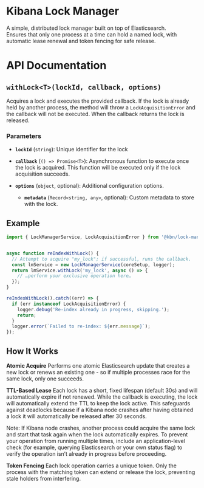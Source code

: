 # Kibana Lock Manager

A simple, distributed lock manager built on top of Elasticsearch.  
Ensures that only one process at a time can hold a named lock, with automatic lease renewal and token fencing for safe release.

# API Documentation

## `withLock<T>(lockId, callback, options)`

Acquires a lock and executes the provided callback. If the lock is already held by another process, the method will throw a `LockAcquisitionError` and the callback will not be executed. When the callback returns the lock is released.

### Parameters

- **`lockId`** (`string`): Unique identifier for the lock

- **`callback`** (`() => Promise<T>`): Asynchronous function to execute once the lock is acquired. This function will be executed only if the lock acquisition succeeds.

- **`options`** (`object`, optional): Additional configuration options.
  - **`metadata`** (`Record<string, any>`, optional): Custom metadata to store with the lock. 

## Example

```ts
import { LockManagerService, LockAcquisitionError } from '@kbn/lock-manager';


async function reIndexWithLock() {
  // Attempt to acquire "my_lock"; if successful, runs the callback.
  const lmService = new LockManagerService(coreSetup, logger);
  return lmService.withLock('my_lock', async () => {
    // …perform your exclusive operation here…
  });
}

reIndexWithLock().catch((err) => {
  if (err instanceof LockAcquisitionError) {
    logger.debug('Re-index already in progress, skipping.');
    return;
  }
  logger.error(`Failed to re-index: ${err.message}`);
});
```

## How It Works
**Atomic Acquire**
Performs one atomic Elasticsearch update that creates a new lock or renews an existing one - so if multiple processes race for the same lock, only one succeeds.

**TTL-Based Lease**
Each lock has a short, fixed lifespan (default 30s) and will automatically expire if not renewed. While the callback is executing, the lock will automatically extend the TTL to keep the lock active. This safeguards against deadlocks because if a Kibana node crashes after having obtained a lock it will automatically be released after 30 seconds.

Note: If Kibana node crashes, another process could acquire the same lock and start that task again when the lock automatically expires. To prevent your operation from running multiple times, include an application-level check (for example, querying Elasticsearch or your own status flag) to verify the operation isn’t already in progress before proceeding.

**Token Fencing**
Each lock operation carries a unique token. Only the process with the matching token can extend or release the lock, preventing stale holders from interfering.